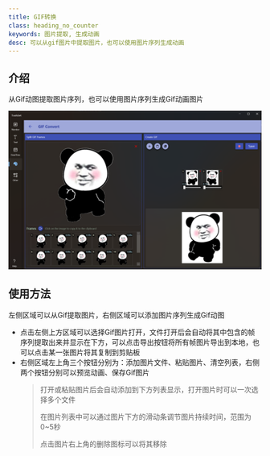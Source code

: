```yaml
---
title: GIF转换
class: heading_no_counter
keywords: 图片提取, 生成动画
desc: 可以从gif图片中提取图片，也可以使用图片序列生成动画
---
```


## 介绍

从Gif动图提取图片序列，也可以使用图片序列生成Gif动画图片

![](../../assets/images/ToolsSet/TSMGif.png)

## 使用方法

左侧区域可以从Gif提取图片，右侧区域可以添加图片序列生成Gif动图

* 点击左侧上方区域可以选择Gif图片打开，文件打开后会自动将其中包含的帧序列提取出来并显示在下方，可以点击导出按钮将所有帧图片导出到本地，也可以点击某一张图片将其复制到剪贴板
* 右侧区域左上角三个按钮分别为：添加图片文件、粘贴图片、清空列表，右侧两个按钮分别可以预览动画、保存Gif图片
  > 打开或粘贴图片后会自动添加到下方列表显示，打开图片时可以一次选择多个文件
  >
  > 在图片列表中可以通过图片下方的滑动条调节图片持续时间，范围为0~5秒
  >
  > 点击图片右上角的删除图标可以将其移除
  